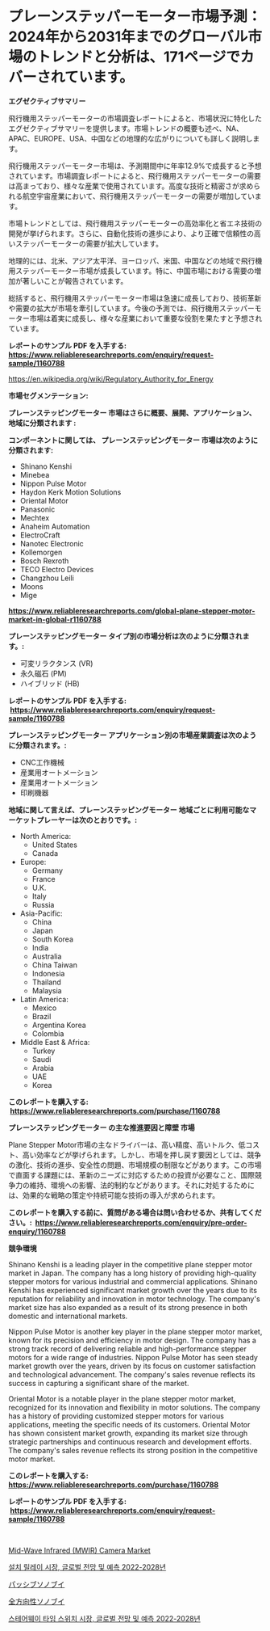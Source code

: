 <p><h1>プレーンステッパーモーター市場予測：2024年から2031年までのグローバル市場のトレンドと分析は、171ページでカバーされています。</h1></p><p><strong>エグゼクティブサマリー</strong></p>
<p><p>飛行機用ステッパーモーターの市場調査レポートによると、市場状況に特化したエグゼクティブサマリーを提供します。市場トレンドの概要も述べ、NA、APAC、EUROPE、USA、中国などの地理的な広がりについても詳しく説明します。</p><p>飛行機用ステッパーモーター市場は、予測期間中に年率12.9%で成長すると予想されています。市場調査レポートによると、飛行機用ステッパーモーターの需要は高まっており、様々な産業で使用されています。高度な技術と精密さが求められる航空宇宙産業において、飛行機用ステッパーモーターの需要が増加しています。</p><p>市場トレンドとしては、飛行機用ステッパーモーターの高効率化と省エネ技術の開発が挙げられます。さらに、自動化技術の進歩により、より正確で信頼性の高いステッパーモーターの需要が拡大しています。</p><p>地理的には、北米、アジア太平洋、ヨーロッパ、米国、中国などの地域で飛行機用ステッパーモーター市場が成長しています。特に、中国市場における需要の増加が著しいことが報告されています。</p><p>総括すると、飛行機用ステッパーモーター市場は急速に成長しており、技術革新や需要の拡大が市場を牽引しています。今後の予測では、飛行機用ステッパーモーター市場は着実に成長し、様々な産業において重要な役割を果たすと予想されています。</p></p>
<p><strong>レポートのサンプル PDF を入手する: <a href="https://www.reliableresearchreports.com/enquiry/request-sample/1160788">https://www.reliableresearchreports.com/enquiry/request-sample/1160788</a></strong></p>
<p><a href="https://en.wikipedia.org/wiki/Regulatory_Authority_for_Energy">https://en.wikipedia.org/wiki/Regulatory_Authority_for_Energy</a></p>
<p><strong>市場セグメンテーション:</strong></p>
<p><strong> プレーンステッピングモーター 市場はさらに概要、展開、アプリケーション、地域に分類されます :</strong></p>
<p><strong>コンポーネントに関しては、 プレーンステッピングモーター 市場は次のように分類されます: &nbsp;</strong></p>
<p><ul><li>Shinano Kenshi</li><li>Minebea</li><li>Nippon Pulse Motor</li><li>Haydon Kerk Motion Solutions</li><li>Oriental Motor</li><li>Panasonic</li><li>Mechtex</li><li>Anaheim Automation</li><li>ElectroCraft</li><li>Nanotec Electronic</li><li>Kollemorgen</li><li>Bosch Rexroth</li><li>TECO Electro Devices</li><li>Changzhou Leili</li><li>Moons</li><li>Mige</li></ul></p>
<p><strong><a href="https://www.reliableresearchreports.com/global-plane-stepper-motor-market-in-global-r1160788">https://www.reliableresearchreports.com/global-plane-stepper-motor-market-in-global-r1160788</a></strong></p>
<p><strong> プレーンステッピングモーター タイプ別の市場分析は次のように分類されます。:</strong></p>
<p><ul><li>可変リラクタンス (VR)</li><li>永久磁石 (PM)</li><li>ハイブリッド (HB)</li></ul></p>
<p><strong>レポートのサンプル PDF を入手する: &nbsp;<a href="https://www.reliableresearchreports.com/enquiry/request-sample/1160788">https://www.reliableresearchreports.com/enquiry/request-sample/1160788</a></strong></p>
<p><strong> プレーンステッピングモーター アプリケーション別の市場産業調査は次のように分類されます。:</strong></p>
<p><ul><li>CNC工作機械</li><li>産業用オートメーション</li><li>産業用オートメーション</li><li>印刷機器</li></ul></p>
<p><strong>地域に関して言えば、プレーンステッピングモーター 地域ごとに利用可能なマーケットプレーヤーは次のとおりです。:</strong></p>
<p><ul>
    <li>
        North America:
        <ul>
            <li>United States</li>
            <li>Canada</li>
        </ul>
    </li>
    <li>
        Europe:
        <ul>
            <li>Germany</li>
            <li>France</li>
            <li>U.K.</li>
            <li>Italy</li>
            <li>Russia</li>
        </ul>
    </li>
    <li>
        Asia-Pacific:
        <ul>
            <li>China</li>
            <li>Japan</li>
            <li>South Korea</li>
            <li>India</li>
            <li>Australia</li>
            <li>China Taiwan</li>
            <li>Indonesia</li>
            <li>Thailand</li>
            <li>Malaysia</li>
        </ul>
    </li>
    <li>
        Latin America:
        <ul>
            <li>Mexico</li>
            <li>Brazil</li>
            <li>Argentina Korea</li>
            <li>Colombia</li>
        </ul>
    </li>
    <li>
        Middle East & Africa:
        <ul>
            <li>Turkey</li>
            <li>Saudi</li>
            <li>Arabia</li>
            <li>UAE</li>
            <li>Korea</li>
        </ul>
    </li>
    </ul></p>
<p><strong>このレポートを購入する: &nbsp;<a href="https://www.reliableresearchreports.com/purchase/1160788">https://www.reliableresearchreports.com/purchase/1160788</a></strong></p>
<p><strong>プレーンステッピングモーター の主な推進要因と障壁 市場</strong></p>
<p><p>Plane Stepper Motor市場の主なドライバーは、高い精度、高いトルク、低コスト、高い効率などが挙げられます。しかし、市場を押し戻す要因としては、競争の激化、技術の進歩、安全性の問題、市場規模の制限などがあります。この市場で直面する課題には、革新のニーズに対応するための投資が必要なこと、国際競争力の維持、環境への影響、法的制約などがあります。それに対処するためには、効果的な戦略の策定や持続可能な技術の導入が求められます。</p></p>
<p><strong>このレポートを購入する前に、質問がある場合は問い合わせるか、共有してください。:&nbsp; <a href="https://www.reliableresearchreports.com/enquiry/pre-order-enquiry/1160788">https://www.reliableresearchreports.com/enquiry/pre-order-enquiry/1160788</a></strong></p>
<p><strong>競争環境</strong></p>
<p><p>Shinano Kenshi is a leading player in the competitive plane stepper motor market in Japan. The company has a long history of providing high-quality stepper motors for various industrial and commercial applications. Shinano Kenshi has experienced significant market growth over the years due to its reputation for reliability and innovation in motor technology. The company's market size has also expanded as a result of its strong presence in both domestic and international markets.</p><p>Nippon Pulse Motor is another key player in the plane stepper motor market, known for its precision and efficiency in motor design. The company has a strong track record of delivering reliable and high-performance stepper motors for a wide range of industries. Nippon Pulse Motor has seen steady market growth over the years, driven by its focus on customer satisfaction and technological advancement. The company's sales revenue reflects its success in capturing a significant share of the market.</p><p>Oriental Motor is a notable player in the plane stepper motor market, recognized for its innovation and flexibility in motor solutions. The company has a history of providing customized stepper motors for various applications, meeting the specific needs of its customers. Oriental Motor has shown consistent market growth, expanding its market size through strategic partnerships and continuous research and development efforts. The company's sales revenue reflects its strong position in the competitive motor market.</p></p>
<p><strong>このレポートを購入する: &nbsp; <a href="https://www.reliableresearchreports.com/purchase/1160788">https://www.reliableresearchreports.com/purchase/1160788</a></strong></p>
<p><strong>レポートのサンプル PDF を入手する: &nbsp;<a href="https://www.reliableresearchreports.com/enquiry/request-sample/1160788">https://www.reliableresearchreports.com/enquiry/request-sample/1160788</a></strong><strong></strong></p>
<p>&nbsp;</p>
<p><p><a href="https://issuu.com/reportprime-2/docs/mid-wave-infrared-mwir-camera-market-size-2030.ppt">Mid-Wave Infrared (MWIR) Camera Market</a></p><p><a href="https://github.com/rcabello548/Market-Research-Report-List-2/blob/main/9478330130842.md">설치 릴레이 시장, 글로벌 전망 및 예측 2022-2028년</a></p><p><a href="https://github.com/roulaayoub-saad/Market-Research-Report-List-2/blob/main/9226081134170.md">パッシブソノブイ</a></p><p><a href="https://github.com/schmahlson/Market-Research-Report-List-2/blob/main/8637549134171.md">全方向性ソノブイ</a></p><p><a href="https://github.com/Nicolasrown5/Market-Research-Report-List-1/blob/main/6686907130843.md">스테어웨이 타임 스위치 시장, 글로벌 전망 및 예측 2022-2028년</a></p></p>